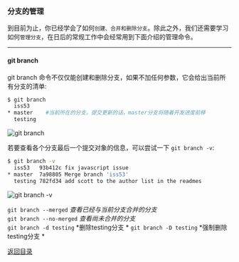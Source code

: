 
### 分支的管理

到目前为止，你已经学会了如何`创建、合并和删除分支`。除此之外，我们还需要学习如何`管理分支`，在日后的常规工作中会经常用到下面介绍的管理命令。

- - - 

#### git branch     

git branch 命令不仅仅能创建和删除分支，如果不加任何参数，它会给出当前所有分支的清单:

```bash
$ git branch
  iss53
* master    #当前所在的分支，提交更新的话，master分支将随着开发进度前移
  testing
```

![git branch](http://7xifyp.com1.z0.glb.clouddn.com/gitbranch.jpg)

若要查看各个分支最后一个提交对象的信息，可以尝试一下 `git branch -v`:    

```bash
$ git branch -v
  iss53   93b412c fix javascript issue
* master  7a98805 Merge branch 'iss53'
  testing 782fd34 add scott to the author list in the readmes
```

![git branch -v](http://7xifyp.com1.z0.glb.clouddn.com/gitbranch-v.jpg)



`git branch --merged` *查看已经与当前分支合并的分支*     
`git branch --no-merged` *查看尚未合并的分支*      
`git branch -d testing` *删除testing分支 *
`git branch -D testing` *强制删除testing分支 *



[返回目录](https://github.com/wdyggh/note)
